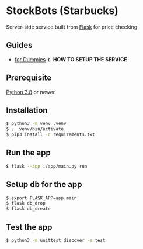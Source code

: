 # StockBots (Starbucks)

Server-side service built from [Flask](https://flask.palletsprojects.com/en/2.3.x/) for price checking

## Guides

- [for Dummies](docs/for-dummise.md) **&larr; HOW TO SETUP THE SERVICE**

## Prerequisite

[Python 3.8](https://www.python.org/downloads/macos/) or newer

## Installation

```bash
$ python3 -m venv .venv
$ . .venv/bin/activate
$ pip3 install -r requirements.txt
```

## Run the app

```bash
$ flask --app ./app/main.py run
```

## Setup db for the app

```bash
$ export FLASK_APP=app.main
$ flask db_drop
$ flask db_create
```

## Test the app

```bash
$ python3 -m unittest discover -s test
```